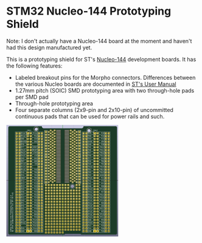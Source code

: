 # STM32 Nucleo-144 Prototyping Shield

Note: I don't actually have a Nucleo-144 board at the moment and
haven't had this design manufactured yet.

This is a prototyping shield for ST's [Nucleo-144][stm32nucleo] development boards. It has the following features:

* Labeled breakout pins for the Morpho connectors. Differences between
  the various Nucleo boards are documented in [ST's User Manual][UM1974]
* 1.27mm pitch (SOIC) SMD prototyping area with two through-hole pads
  per SMD pad
* Through-hole prototyping area
* Four separate columns (2x9-pin and 2x10-pin) of uncommitted
  continuous pads that can be used for power rails and such.

[![render_small](./doc/stm32_nucleo-144_proto_shield_front_small.png)](./doc/stm32_nucleo-144_proto_shield_front_small.png)

[stm32nucleo]: http://www.st.com/web/catalog/tools/FM116/SC959/SS1532/LN1847?sc=stm32nucleo 
[UM1974]: http://www.st.com/st-web-ui/static/active/en/resource/technical/document/user_manual/DM00244518.pdf
